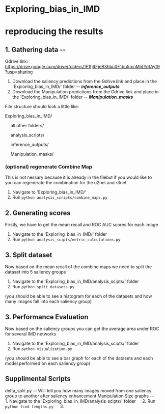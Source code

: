 # Exploring_bias_in_IMD

# reproducing the results
## 1. Gathering data --
Gdrive link: https://drive.google.com/drive/folders/1F1fjItFjeBShbu0F1bu5mnMhtYo1Ayf9?usp=sharing
1. Download the saliency predictions from the Gdrive link and place in the 'Exploring_bias_in_IMD/' folder -- ***inference_outputs***
2. Download the Manipulation predictions from the Gdrive link and place in the 'Exploring_bias_in_IMD/' folder -- ***Manipulation_masks***
   
File structure should look a little like: 

Exploring_bias_in_IMD/

&emsp; all other folders/

&emsp; analysis_scripts/

&emsp; inference_outputs/

&emsp; Manipulation_masks/

### (optional) regenerate Combine Map
This is not nessary because it is already in the filebut if you would like to you can regenerate the combination for the u2net and r3net
1. Navigate to 'Exploring_bias_in_IMD/'
2. Run ```python analysis_scripts/combine_maps.py```

## 2. Generating scores
Firstly, we have to get the mean recall and ROC AUC scores for each image
1. Navigate to the 'Exploring_bias_in_IMD/' folder
2. Run ```python analysis_scipts/metric_calculations.py```

## 3. Split dataset
Now based on the mean recall of the combine maps we need to split the dataset into 5 saliency groups
1. Navigate to the 'Exploring_bias_in_IMD/analysis_scipts/' folder
2. Run ```python split_datasets.py ```

(you should be able to see a histogram for each of the datasets and how many images fall into each saliency group)

## 3. Performance Evaluation
Now based on the saliency groups you can get the average area under ROC for several IMD networks
1. Navigate to the 'Exploring_bias_in_IMD/analysis_scipts/' folder
2. Run ```python visualization.py ```

(you should be able to see a bar graph for each of the datasets and each model performed on each saliency group)

## Supplimental Scripts
delta_split.py -- Will tell you how many images moved from one saliency group to another after saliency enhancement
Manipulation Size graphs -- 
&emsp; 1. Navigate to the 'Exploring_bias_in_IMD/analysis_scipts/' folder
&emsp; 2. Run ```python find lengths.py```
&emsp; 3. 

